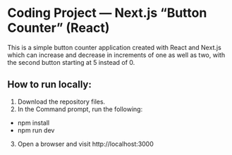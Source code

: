 # Coding Project — Next.js “Button Counter” (React)

This is a simple button counter application created with React and Next.js which can increase and decrease in increments of one as well as two, with the second button starting at 5 instead of 0.

## How to run locally:
1. Download the repository files.
2. In the Command prompt, run the following:
  * npm install
  * npm run dev
3. Open a browser and visit http://localhost:3000
